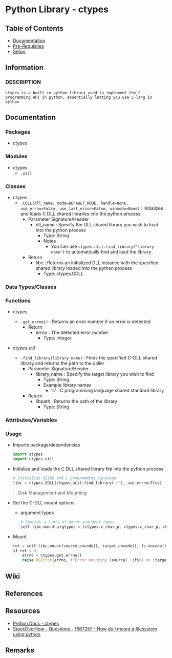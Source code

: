 # Python Library - ctypes

## Table of Contents
* [Documentation](#documentation)
* [Pre-Requisites](#pre-requisites)
* [Setup](#setup)

## Information
### DESCRIPTION
```
ctypes is a built-in python library used to implement the C programming API in python, essentially letting you use C-lang in python
```

## Documentation

### Packages
- ctypes

### Modules
- ctypes
    - `.util`

### Classes
- ctypes
    - `.CDLL(dll_name, mode=DEFAULT_MODE, handle=None, use_errno=False, use_last_error=False, winmode=None)` : Initializes and loads C DLL shared libraries into the python process
        - Parameter Signature/Header
            - dll_name : Specify the DLL shared library you wish to load into the python process
                + Type: String
                - Notes
                    + You can use `ctypes.util.find_library("library-name")` to automatically find and load the library
        - Return
            - libc : Returns an initialized DLL instance with the specified shared library loaded into the python process
                + Type: ctypes.CDLL

### Data Types/Classes

### Functions
- ctypes
    - `.get_errno()` : Returns an error number if an error is detected
        - Return
            - errno : The detected error number
                + Type: Integer

- ctypes.util
    - `.find_library(library_name)` : Finds the specified C-DLL shared library and returns the path to the caller
        - Parameter Signature/Header
            - library_name : Specify the target library you wish to find
                + Type: String
                - Example library names
                    + 'c' : C programming language shared standard library
        - Return
            - libpath : Returns the path of the library
                + Type: String

### Attributes/Variables

### Usage
- Imports package/dependencies
    ```python
    import ctypes
    import ctypes.util
    ```

- Initialize and loads the C DLL shared library file into the python process
    ```python
    # Initialize glibc and C programming language
    libc = ctypes.CDLL(ctypes.util.find_library('c'), use_errno=True)
    ```

> Disk Management and Mounting

- Set the C-DLL mount options
    - argument types
        ```python
        # Specify a tuple of mount argument types
        self.libc.mount.argtypes = (ctypes.c_char_p, ctypes.c_char_p, ctypes.c_char_p, ctypes.c_ulong, ctypes.c_char_p)
        ```

- Mount
    ```python
    ret = self.libc.mount(source.encode(), target.encode(), fs.encode(), 0, options.encode())
    if ret < 0:
        errno = ctypes.get_errno()
        raise OSError(errno, f"Error mounting {source} ({fs}) on {target} with options '{options}': {os.strerror(errno)}")
    ```

## Wiki

## References

## Resources
+ [Python Docs - ctypes](https://docs.python.org/3/library/ctypes.html)
+ [StackOverflow - Questions - 1667257 - How do I mount a filesystem using python](https://stackoverflow.com/questions/1667257/how-do-i-mount-a-filesystem-using-python)

## Remarks

